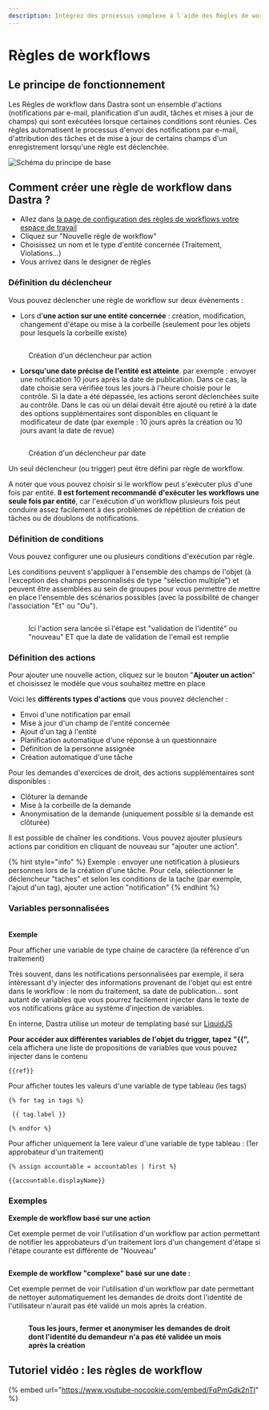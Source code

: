 ```yaml
---
description: Intégrez des processus complexe à l'aide des Règles de workflow personnalisées
---
```


# Règles de workflows

## Le principe de fonctionnement

Les Règles de workflow dans Dastra sont un ensemble d'actions (notifications par e-mail, planification d'un audit, tâches et mises à jour de champs) qui sont exécutées lorsque certaines conditions sont réunies. Ces règles automatisent le processus d'envoi des notifications par e-mail, d'attribution des tâches et de mise à jour de certains champs d'un enregistrement lorsqu'une règle est déclenchée.

![Schéma du principe de base](<../../.gitbook/assets/image (258) (1).png>)

## Comment créer une règle de workflow dans Dastra ?

* Allez dans [la page de configuration des règles de workflows votre espace de travail](https://app.dastra.eu/workspace/0/settings/workflow-rules)
* Cliquez sur "Nouvelle règle de workflow"
* Choisissez un nom et le type d'entité concernée (Traitement, Violations...)
* Vous arrivez dans le designer de règles

### Définition du déclencheur

Vous pouvez déclencher une règle de workflow sur deux évènements :&#x20;

* Lors d'**une action sur une entité concernée** : création, modification, changement d'étape ou mise à la corbeille (seulement pour les objets pour lesquels la corbeille existe)

<figure><img src="../../.gitbook/assets/action_fr_01 (1).png" alt=""><figcaption><p>Création d'un déclencheur par action</p></figcaption></figure>

* **Lorsqu'une date précise de l'entité est atteinte**. par exemple : envoyer une notification 10 jours après la date de publication. Dans ce cas, la date choisie sera vérifiée tous les jours à l'heure choisie pour le contrôle. Si la date a été dépassée, les actions seront déclenchées suite au contrôle. Dans le cas où un délai devait être ajouté ou retiré à la date des options supplémentaires sont disponibles en cliquant le modificateur de date (par exemple : 10 jours après la création ou 10 jours avant la date de revue)

<figure><img src="../../.gitbook/assets/timer_fr_01 (1).png" alt=""><figcaption><p>Création d'un déclencheur par date</p></figcaption></figure>

Un seul déclencheur (ou trigger) peut être défini par règle de workflow.

A noter que vous pouvez choisir si le workflow peut s'exécuter plus d'une fois par entité. **Il est fortement recommandé** **d'exécuter les workflows une seule fois par entité**, car l'exécution d'un workflow plusieurs fois peut conduire assez facilement à des problèmes de répétition de création de tâches ou de doublons de notifications.

### Définition de conditions

Vous pouvez configurer une ou plusieurs conditions d'exécution par règle.

Les conditions peuvent s'appliquer à l'ensemble des champs de l'objet (à l'exception des champs personnalisés de type "sélection multiple") et peuvent être assemblées au sein de groupes pour vous permettre de mettre en place l'ensemble des scénarios possibles (avec la possibilité de changer l'association "Et" ou "Ou").

<figure><img src="../../.gitbook/assets/action_fr_01 (2).png" alt=""><figcaption><p>Ici l'action sera lancée si l'étape est "validation de l'identité" ou "nouveau" ET que la date de validation de l'email est remplie</p></figcaption></figure>

### Définition des actions

Pour ajouter une nouvelle action, cliquez sur le bouton "**Ajouter un action**" et choisissez le modèle que vous souhaitez mettre en place

Voici les **différents types d'actions** que vous pouvez déclencher :&#x20;

* Envoi d'une notification par email
* Mise à jour d'un champ de l'entité concernée
* Ajout d'un tag à l'entité
* Planification automatique d'une réponse à un questionnaire
* Définition de la personne assignée
* Création automatique d'une tâche

Pour les demandes d'exercices de droit, des actions supplémentaires sont disponibles :

* Clôturer la demande
* Mise à la corbeille de la demande
* Anonymisation de la demande (uniquement possible si la demande est clôturée)

Il est possible de chaîner les conditions. Vous pouvez ajouter plusieurs actions par condition en cliquant de nouveau sur "ajouter une action".

{% hint style="info" %}
Exemple : envoyer une notification à plusieurs personnes lors de la création d'une tâche. Pour cela, sélectionner le déclencheur "taches" et selon les conditions de la tache (par exemple, l'ajout d'un tag), ajouter une action "notification"
{% endhint %}

### Variables personnalisées

\
**Exemple**

Pour afficher une variable de type chaine de caractère (la référence d'un traitement)

Très souvent, dans les notifications personnalisées par exemple, il sera intéressant d'y injecter des informations provenant de l'objet qui est entré dans le workflow : le nom du traitement, sa date de publication... sont autant de variables que vous pourrez facilement injecter dans le texte de vos notifications grâce au système d'injection de variables.

En interne, Dastra utilise un moteur de templating basé sur [LiquidJS](https://shopify.github.io/liquid/basics/introduction/)

**Pour accéder aux différentes variables de l'objet du trigger, tapez "\{{",** cela affichera une liste de propositions de variables que vous pouvez injecter dans le contenu

```
{{ref}}
```

Pour afficher toutes les valeurs d'une variable de type tableau (les tags)

```
{% for tag in tags %}

 {{ tag.label }}

{% endfor %}
```

Pour afficher uniquement la 1ere valeur d'une variable de type tableau : (1er approbateur d'un traitement)

```
{% assign accountable = accountables | first %}

{{accountable.displayName}}
```



### Exemples&#x20;

**Exemple de workflow basé sur une action**

Cet exemple permet de voir l'utilisation d'un workflow par action permettant de notifier les approbateurs d'un traitement lors d'un changement d'étape si l'étape courante est différente de "Nouveau"

<figure><img src="../../.gitbook/assets/workflow_stateChange01-fr (1).png" alt=""><figcaption></figcaption></figure>

**Exemple de workflow "complexe" basé sur une date :**

Cet exemple permet de voir l'utilisation d'un workflow par date permettant de nettoyer automatiquement les demandes de droits dont l'identité de l'utilisateur n'aurait pas été validé un mois après la création.

<figure><img src="../../.gitbook/assets/workflow_anon01-fr.png" alt=""><figcaption><p><strong>Tous les jours, fermer et anonymiser les demandes de droit dont l'identité du demandeur n'a pas été validée un mois après la création</strong></p></figcaption></figure>

## Tutoriel vidéo : les règles de workflow

{% embed url="https://www.youtube-nocookie.com/embed/FqPmGdk2nTI" %}



